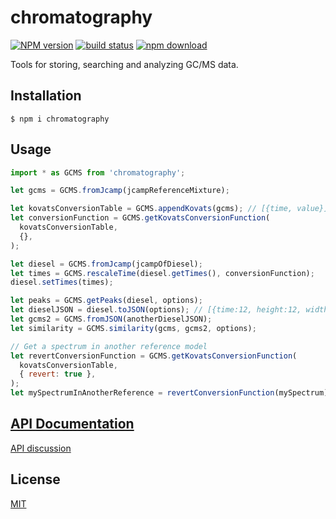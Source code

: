 # chromatography

[![NPM version][npm-image]][npm-url]
[![build status][ci-image]][ci-url]
[![npm download][download-image]][download-url]

Tools for storing, searching and analyzing GC/MS data.

## Installation

`$ npm i chromatography`

## Usage

```js
import * as GCMS from 'chromatography';

let gcms = GCMS.fromJcamp(jcampReferenceMixture);

let kovatsConversionTable = GCMS.appendKovats(gcms); // [{time, value}]
let conversionFunction = GCMS.getKovatsConversionFunction(
  kovatsConversionTable,
  {},
);

let diesel = GCMS.fromJcamp(jcampOfDiesel);
let times = GCMS.rescaleTime(diesel.getTimes(), conversionFunction);
diesel.setTimes(times);

let peaks = GCMS.getPeaks(diesel, options);
let dieselJSON = diesel.toJSON(options); // [{time:12, height:12, width: 3, mass: [{mass, intensity}]}]
let gcms2 = GCMS.fromJSON(anotherDieselJSON);
let similarity = GCMS.similarity(gcms, gcms2, options);

// Get a spectrum in another reference model
let revertConversionFunction = GCMS.getKovatsConversionFunction(
  kovatsConversionTable,
  { revert: true },
);
let mySpectrumInAnotherReference = revertConversionFunction(mySpectrum);
```

## [API Documentation](https://cheminfo.github.io/chromatography/)

[API discussion](https://docs.google.com/document/d/1Jg2l6wKjFCYBSqdVWBSujSkqMhsEV6ZMyxeI9RSLhn0/edit#heading=h.8gjgl6jygt0s)

## License

[MIT](./LICENSE)

[npm-image]: https://img.shields.io/npm/v/chromatography.svg
[npm-url]: https://npmjs.org/package/chromatography
[ci-image]: https://github.com/mljs/matrix/workflows/Node.js%20CI/badge.svg?branch=master
[ci-url]: https://github.com/mljs/matrix/actions?query=workflow%3A%22Node.js+CI%22
[download-image]: https://img.shields.io/npm/dm/chromatography.svg
[download-url]: https://npmjs.org/package/chromatography
